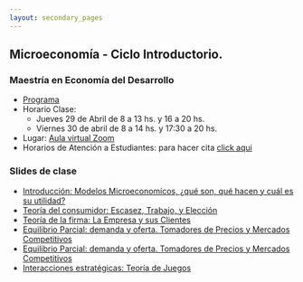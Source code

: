 ```yaml
---
layout: secondary_pages
---
```


## Microeconomía - Ciclo Introductorio. 
### Maestría en Economía del Desarrollo

- [Programa](MED/Syllabus_IntroMicro.pdf)
- Horario Clase:
	-  Jueves 29 de Abril de 8 a 13 hs. y 16 a 20 hs. 
	- Viernes 30 de abril de 8 a 14 hs. y 17:30 a 20 hs. 
- Lugar: [Aula virtual Zoom](https://uniandes-edu-co.zoom.us/j/83740685015)
- Horarios de Atención a Estudiantes: para hacer cita [click aqui](https://calendly.com/i-sarmiento/horarios-atencion-estudiantes)
	
	
### Slides de clase

- [Introducción: Modelos Microeconomícos, ¿qué son, qué hacen y cuál es su utilidad?]()
- [Teoría del consumidor: Escasez, Trabajo, y Elección]()
- [Teoría de la firma: La Empresa y sus Clientes]()
- [Equilibrio Parcial: demanda y oferta. Tomadores de Precios y Mercados Competitivos]()
- [Equilibrio Parcial: demanda y oferta. Tomadores de Precios y Mercados Competitivos]()
- [Interacciones estratégicas: Teoría de Juegos]()

